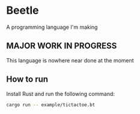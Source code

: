 # Beetle

A programming language I'm making

## MAJOR WORK IN PROGRESS

This language is nowhere near done at the moment

## How to run

Install Rust and run the following command:

```bash
cargo run -- example/tictactoe.bt
```